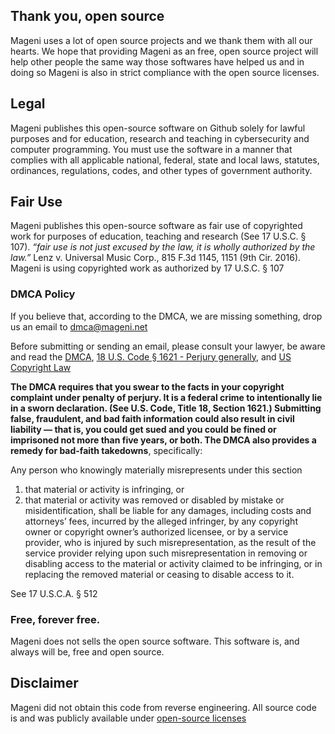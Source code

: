 ## Thank you, open source
Mageni uses a lot of open source projects and we thank them with all our hearts. We hope that providing Mageni as an free, open source project will help other people the same way those softwares have helped us and in doing so Mageni is also in strict compliance with the open source licenses. 

## Legal
Mageni publishes this open-source software on Github solely for lawful purposes and for education, research and teaching in cybersecurity and computer programming. You must use the software in a manner that complies with all applicable national, federal, state and local laws, statutes, ordinances, regulations, codes, and other types of government authority.

## Fair Use
Mageni publishes this open-source software as fair use of copyrighted work for purposes of education, teaching and research (See 17 U.S.C. § 107). *“fair use is not just excused by the law, it is wholly authorized by the law.”* Lenz v. Universal Music Corp., 815 F.3d 1145, 1151 (9th Cir. 2016). Mageni is using copyrighted work as authorized by 17 U.S.C. § 107

### DMCA Policy

If you believe that, according to the DMCA, we are missing something, drop us an email to dmca@mageni.net

Before submitting or sending an email, please consult your lawyer, be aware and read the <a href="https://www.copyright.gov/legislation/pl105-304.pdf" target="_blank">DMCA</a>, <a href="https://uscode.house.gov/view.xhtml?path=/prelim@title18/part1/chapter79&edition=prelim" target="_blank">18 U.S. Code § 1621 - Perjury generally</a>, and <a href="https://www.copyright.gov/title17/title17.pdf" target="_blank">US Copyright Law</a>

**The DMCA requires that you swear to the facts in your copyright complaint under penalty of perjury. It is a federal crime to intentionally lie in a sworn declaration. (See U.S. Code, Title 18, Section 1621.) Submitting false, fraudulent, and bad faith information could also result in civil liability — that is, you could get sued and you could be fined or imprisoned not more than five years, or both. The DMCA also provides a remedy for bad-faith takedowns**, specifically:

Any person who knowingly materially misrepresents under this section

1. that material or activity is infringing, or
2. that material or activity was removed or disabled by mistake or misidentification, shall be liable for any damages, including costs and attorneys’ fees, incurred by the alleged infringer, by any copyright owner or copyright owner’s authorized licensee, or by a service provider, who is injured by such misrepresentation, as the result of the service provider relying upon such misrepresentation in removing or disabling access to the material or activity claimed to be infringing, or in replacing the removed material or ceasing to disable access to it.

See 17 U.S.C.A. § 512

### Free, forever free.

Mageni does not sells the open source software. This software is, and always will be, free and open source.

## Disclaimer

Mageni did not obtain this code from reverse engineering. All source code is and was publicly available under <a href="https://opensource.org/licenses/alphabetical">open-source licenses</a>

<!--

# About

🙋‍♀️ A short introduction - what is your organization all about?
🌈 Contribution guidelines - how can the community get involved?
👩‍💻 Useful resources - where can the community find your docs? Is there anything else the community should know?
🍿 Fun facts - what does your team eat for breakfast?
🧙 Remember, you can do mighty things with the power of [Markdown](https://docs.github.com/github/writing-on-github/getting-started-with-writing-and-formatting-on-github/basic-writing-and-formatting-syntax)
-->
